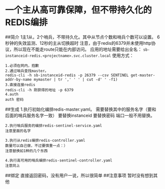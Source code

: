 # 一个主从高可靠保障，但不带持久化的REDIS编排
##简介
1主1从，2个哨兵，不带持久化。其中从节点个数和哨兵个数可以设置。
6秒钟的失效监测、12秒的主从切换超时
注意，由于redis的6379并未使用http协议，所以现在不能走route只能在内部访问。
应用的地址需要给出全名：
```sb-instanceid-redis.<projectname>.svc.cluster.local```
使用方式：

	1.必须在网内，抱歉
	2.通过哨兵查找master。
	redis-cli -h sb-instanceid-redis -p 26379 --csv SENTINEL get-master-addr-by-name mymaster | tr ',' ' ' | cut -d' ' -f1)
	3.直接连接redis
	redis-cli -h 刚获得的地址 -p 6379
	4.auth
	auth 密码
##生成
	1.执行初始化编排redis-master.yaml。
	需要替换其中的服务名字（要和后面的哨兵服务名字一致）
	要替换instanceid
	要替换密码
	端口一般不用替换。
	
	2.执行哨兵服务的编排redis-sentinel-service.yaml
	注意里面的名字
	
	3.执行从redis编排redis-controller.yaml
	数量可以自己做，不过要慎重一点：）
	注意替换如1种的几个东西
	
	4.执行高可用的哨兵编排redis-sentinel-controller.yaml
	注意同上
	
##绑定
直接返回密码，没有用户一说，所以很简单
##注意事项
暂时没有想到其他

